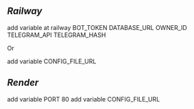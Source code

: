 ## ***Railway***

add variable at railway
BOT_TOKEN
DATABASE_URL
OWNER_ID
TELEGRAM_API
TELEGRAM_HASH

Or

add variable CONFIG_FILE_URL

## ***Render***
add variable PORT 80
add variable CONFIG_FILE_URL
